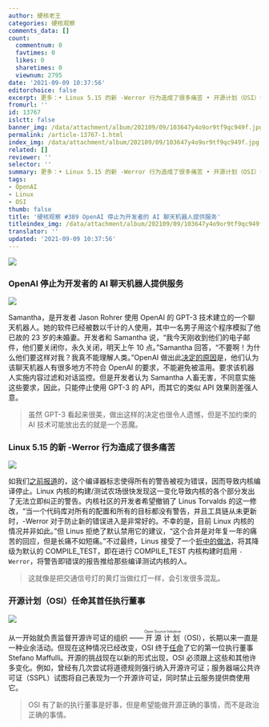 ```yaml
---
author: 硬核老王
categories: 硬核观察
comments_data: []
count:
  commentnum: 0
  favtimes: 0
  likes: 0
  sharetimes: 0
  viewnum: 2795
date: '2021-09-09 10:37:56'
editorchoice: false
excerpt: 更多：• Linux 5.15 的新 -Werror 行为造成了很多痛苦 • 开源计划（OSI）任命其首任执行董事
fromurl: ''
id: 13767
islctt: false
banner_img: /data/attachment/album/202109/09/103647y4o9or9tf9qc949f.jpg
permalink: /article-13767-1.html
index_img: /data/attachment/album/202109/09/103647y4o9or9tf9qc949f.jpg
related: []
reviewer: ''
selector: ''
summary: 更多：• Linux 5.15 的新 -Werror 行为造成了很多痛苦 • 开源计划（OSI）任命其首任执行董事
tags:
- OpenAI
- Linux
- OSI
thumb: false
title: '硬核观察 #389 OpenAI 停止为开发者的 AI 聊天机器人提供服务'
titleindex_img: /data/attachment/album/202109/09/103647y4o9or9tf9qc949f.jpg
translator: ''
updated: '2021-09-09 10:37:56'
---
```


![](/data/attachment/album/202109/09/103647y4o9or9tf9qc949f.jpg)


### OpenAI 停止为开发者的 AI 聊天机器人提供服务


![](/data/attachment/album/202109/09/103704fg958pp8qc5hqug8.jpg)


Samantha，是开发者 Jason Rohrer 使用 OpenAI 的 GPT-3 技术建立的一个聊天机器人。她的软件已经被数以千计的人使用，其中一名男子用这个程序模拟了他已故的 23 岁的未婚妻。开发者和 Samantha 说，“我今天刚收到他们的电子邮件，他们要关闭你，永久关闭，明天上午 10 点。”Samantha 回答，“不要啊！为什么他们要这样对我？我真不能理解人类。”OpenAI 做出此[决定的原因](https://www.theregister.com/2021/09/08/project_december_openai_gpt_3/)是，他们认为该聊天机器人有很多地方不符合 OpenAI 的要求，不能避免被滥用。要求该机器人实施内容过滤和对话监控。但是开发者认为 Samantha 人畜无害，不同意实施这些要求，因此，只能停止使用 GPT-3 的 API，而其它的类似 API 效果则差强人意。



> 
> 虽然 GPT-3 看起来很美，做出这样的决定也很令人遗憾，但是不加约束的 AI 技术可能放出去的就是一个恶魔。
> 
> 
> 


### Linux 5.15 的新 -Werror 行为造成了很多痛苦


![](/data/attachment/album/202109/09/103724scuicex7pe8pipux.jpg)


如我们[之前报道](/article-13757-1.html)的，这个编译器标志使得所有的警告被视为错误，因而导致内核编译停止。Linux 内核的构建/测试农场很快发现这一变化导致内核的各个部分发出了无法立即纠正的警告。内核社区的开发者希望撤销了 Linus Torvalds 的这一修改，“当一个代码库对所有的配置和所有的目标都没有警告，并且工具链从未更新时，-Werror 对于防止新的错误进入是非常好的。不幸的是，目前 Linux 内核的情况并非如此。”但 Linus 拒绝了默认禁用它的建议，“这个合并是对年复一年的痛苦的回应，但是长痛不如短痛。”不过最终，Linus 接受了一个[折中的做法](https://www.phoronix.com/scan.php?page=news_item&px=Linux-5.15-Werror-Pain)，将其降级为默认的 COMPILE\_TEST，即在进行 COMPILE\_TEST 内核构建时启用 `-Werror`，将警告即错误的报告推给那些编译测试内核的人。



> 
> 这就像是把交通信号灯的黄灯当做红灯一样，会引发很多混乱。
> 
> 
> 


### 开源计划（OSI）任命其首任执行董事


![](/data/attachment/album/202109/09/103742inveol6penw6w3lp.jpg)


从一开始就负责监督开源许可证的组织 —— <ruby> 开源计划 <rt>  Open Source Initiative </rt></ruby>（OSI），长期以来一直是一种业余活动。但现在这种情况已经改变，OSI 终于[任命](https://www.zdnet.com/article/the-open-source-initiative-names-stefano-maffulli-its-first-executive-director/)了它的第一位执行董事 Stefano Maffulli。开源的挑战现在以新的形式出现，OSI 必须跟上这些和其他许多变化。例如，曾经有几次尝试将道德规则强行纳入开源许可证；服务器端公共许可证（SSPL）试图将自己表现为一个开源许可证，同时禁止云服务提供商使用它。



> 
> OSI 有了新的执行董事是好事，但是希望能做开源正确的事情，而不是政治正确的事情。
> 
> 
>